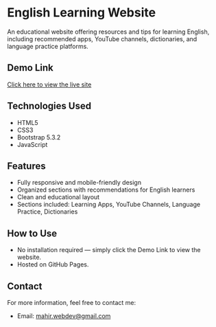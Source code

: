 # English Learning Website

An educational website offering resources and tips for learning English, including recommended apps, YouTube channels, dictionaries, and language practice platforms.

## Demo Link

[Click here to view the live site](https://mahircorbeg.github.io/Ucenje-engleskog/)

## Technologies Used

- HTML5
- CSS3
- Bootstrap 5.3.2
- JavaScript

## Features

- Fully responsive and mobile-friendly design
- Organized sections with recommendations for English learners
- Clean and educational layout
- Sections included: Learning Apps, YouTube Channels, Language Practice, Dictionaries

## How to Use

- No installation required — simply click the Demo Link to view the website.
- Hosted on GitHub Pages.

## Contact

For more information, feel free to contact me:
- Email: mahir.webdev@gmail.com
